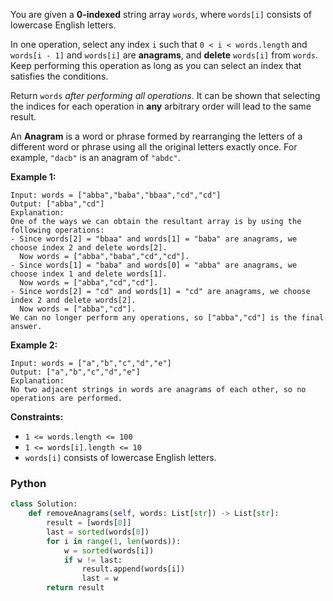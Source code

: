 You are given a  **0-indexed**  string array  `words`, where  `words[i]`  consists of lowercase English letters.

In one operation, select any index  `i`  such that  `0 < i < words.length`  and  `words[i - 1]`  and  `words[i]`  are  **anagrams**, and  **delete**  `words[i]`  from  `words`. Keep performing this operation as long as you can select an index that satisfies the conditions.

Return  `words`  _after performing all operations_. It can be shown that selecting the indices for each operation in  **any**  arbitrary order will lead to the same result.

An  **Anagram**  is a word or phrase formed by rearranging the letters of a different word or phrase using all the original letters exactly once. For example,  `"dacb"`  is an anagram of  `"abdc"`.

**Example 1:**
```
Input: words = ["abba","baba","bbaa","cd","cd"]
Output: ["abba","cd"]
Explanation:
One of the ways we can obtain the resultant array is by using the following operations:
- Since words[2] = "bbaa" and words[1] = "baba" are anagrams, we choose index 2 and delete words[2].
  Now words = ["abba","baba","cd","cd"].
- Since words[1] = "baba" and words[0] = "abba" are anagrams, we choose index 1 and delete words[1].
  Now words = ["abba","cd","cd"].
- Since words[2] = "cd" and words[1] = "cd" are anagrams, we choose index 2 and delete words[2].
  Now words = ["abba","cd"].
We can no longer perform any operations, so ["abba","cd"] is the final answer.
```

**Example 2:**
```
Input: words = ["a","b","c","d","e"]
Output: ["a","b","c","d","e"]
Explanation:
No two adjacent strings in words are anagrams of each other, so no operations are performed.
```

**Constraints:**

-   `1 <= words.length <= 100`
-   `1 <= words[i].length <= 10`
-   `words[i]`  consists of lowercase English letters.


### Python
```python
class Solution:
    def removeAnagrams(self, words: List[str]) -> List[str]:
        result = [words[0]]
        last = sorted(words[0])
        for i in range(1, len(words)):
            w = sorted(words[i])
            if w != last:
                result.append(words[i])
                last = w
        return result
```
